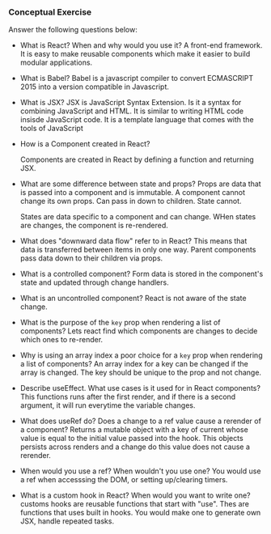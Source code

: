 ### Conceptual Exercise

Answer the following questions below:

- What is React? When and why would you use it?
  A front-end framework. It is easy to make reusable components which make it easier to build modular applications.

- What is Babel?
    Babel is a javascript compiler to convert ECMASCRIPT 2015 into a version compatible in Javascript.

- What is JSX?
    JSX is JavaScript Syntax Extension. Is it a syntax for combining JavaScript and HTML. It is similar to writing HTML code insisde JavaScript code. It is a template language that comes with the tools of JavaScript

- How is a Component created in React?

    Components are created in React by defining a function and returning JSX.

- What are some difference between state and props?
    Props are data that is passed into a component and is immutable. A component cannot change its own props. Can pass in down to children. State cannot.

    States are data specific to a component and can change. WHen states are changes, the component is re-rendered.

- What does "downward data flow" refer to in React?
    This means that data is transferred between items in only one way. Parent components pass data down to their children via props.


- What is a controlled component?
    Form data is stored in the component's state and updated through change handlers.

- What is an uncontrolled component?
    React is not aware of the state change.

- What is the purpose of the `key` prop when rendering a list of components?
  Lets react find which components are changes to decide which ones to re-render.

- Why is using an array index a poor choice for a `key` prop when rendering a list of components?
  An array index for a key can be changed if the array is changed. The key should be unique to the prop and not change.

- Describe useEffect.  What use cases is it used for in React components?
    This functions runs after the first render, and if there is a second argument, it will run everytime the variable changes.

- What does useRef do?  Does a change to a ref value cause a rerender of a component?
  Returns a mutable object with a key of current whose value is equal to the initial value passed into the hook. This objects persists across renders and a change do this value does not cause a rerender.

- When would you use a ref? When wouldn't you use one?
  You would use a ref when accesssing the DOM, or setting up/clearing timers.

- What is a custom hook in React? When would you want to write one?
  customs hooks are reusable functions that start with "use". Thes are functions that uses built in hooks. You would make one to generate own JSX, handle repeated tasks.
